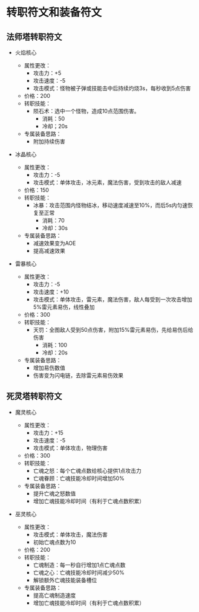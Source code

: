 # 转职符文和装备符文

## 法师塔转职符文

- 火焰核心
  - 属性更改：
    - 攻击力：+5
    - 攻击速度：-5
    - 攻击模式：怪物被子弹或技能击中后持续灼烧3s，每秒收到5点伤害
  - 价格：200
  - 转职技能：
    - 陨石术：选中一个怪物，造成10点范围伤害。
      - 消耗：50
      - 冷却；20s  
  - 专属装备思路：
    - 附加持续伤害  

- 冰晶核心
  - 属性更改：
    - 攻击力：-5
    - 攻击模式：单体攻击，冰元素，魔法伤害，受到攻击的敌人减速
  - 价格：150
  - 转职技能：
    - 冰暴：攻击范围内怪物结冰，移动速度减速至10%，而后5s内匀速恢复至正常
      - 消耗：70
      - 冷却：30s  
  - 专属装备思路：
    - 减速效果变为AOE
    - 提高减速效果

- 雷暴核心
  - 属性更改：
    - 攻击力：-5
    - 攻击速度：+10
    - 攻击模式：单体攻击，雷元素，魔法伤害，敌人每受到一次攻击增加5%雷元素易伤，线性叠加
  - 价格：300
  - 转职技能：
    - 天罚：全图敌人受到50点伤害，附加15%雷元素易伤，先给易伤后给伤害
      - 消耗：100
      - 冷却：20s  
  - 专属装备思路：
    - 增加易伤数值
    - 伤害变为闪电链，去除雷元素易伤效果





## 死灵塔转职符文

- 魔灵核心
  - 属性更改：
    - 攻击力：+15
    - 攻击速度：-5
    - 攻击模式：单体攻击，物理伤害
  - 价格：300
  - 转职技能：
    - 亡魂之怒：每个亡魂点数给核心提供1点攻击力
    - 亡魂眷顾：亡魂技能冷却时间增加50%
  - 专属装备思路：
    - 提升亡魂之怒数值
    - 增加亡魂技能冷却时间（有利于亡魂点数积累）

- 巫灵核心
  - 属性更改：
    - 攻击模式：单体攻击，魔法伤害
    - 初始亡魂点数为10
  - 价格：200
  - 转职技能：
    - 亡魂制造：每一秒自行增加1点亡魂点数
    - 亡魂之心：亡魂技能冷却时间减少50%
    - 解锁额外亡魂技能装备槽位
  - 专属装备思路：
    - 提高亡魂制造速度
    - 增加亡魂技能冷却时间（有利于亡魂点数积累）
